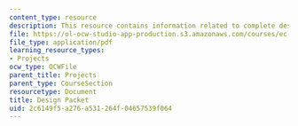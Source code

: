 ```yaml
---
content_type: resource
description: This resource contains information related to complete design packet.
file: https://ol-ocw-studio-app-production.s3.amazonaws.com/courses/ec-720j-d-lab-ii-design-spring-2010/2c6149f5a276a531264f04657539f064_MITEC_720JS10_design_packt.pdf
file_type: application/pdf
learning_resource_types:
- Projects
ocw_type: OCWFile
parent_title: Projects
parent_type: CourseSection
resourcetype: Document
title: Design Packet
uid: 2c6149f5-a276-a531-264f-04657539f064
---
```

